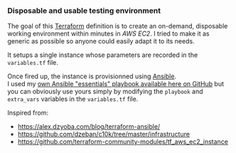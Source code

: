 ### Disposable and usable testing environment

The goal of this [Terraform][1] definition is to create an on-demand, disposable working environment within minutes in _AWS EC2_. I tried to make it as generic as possible so anyone could easily adapt it to its needs.

It setups a single instance whose parameters are recorded in the `variables.tf` file.

Once fired up, the instance is provisionned using [Ansible][2].  
I used my [own Ansible "essentials" playbook available here on GitHub][3] but you can obviously use yours simply by modifying the `playbook` and `extra_vars` variables in the `variables.tf` file.

Inspired from:

* https://alex.dzyoba.com/blog/terraform-ansible/
* https://github.com/dzeban/c10k/tree/master/infrastructure
* https://github.com/terraform-community-modules/tf_aws_ec2_instance

[1]: https://terraform.io
[2]: https://ansible.com
[3]: https://github.com/iMilnb/playbooks/tree/master/single
